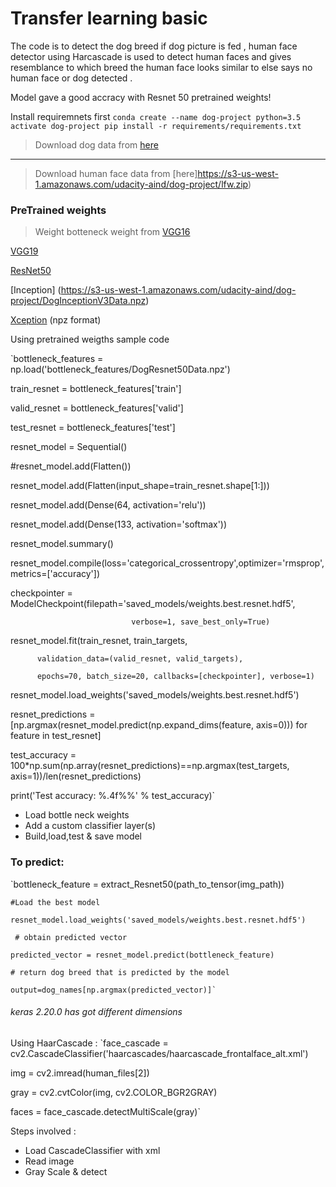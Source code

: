 # Transfer learning basic
The code is to detect the dog breed if dog picture is fed , human face detector using Harcascade is used to detect human faces and gives resemblance to which breed the human face looks similar to else says no human face or dog detected .

Model gave a good accracy with Resnet 50  pretrained weights!

Install requiremnets first `conda create --name dog-project python=3.5
activate dog-project
pip install -r requirements/requirements.txt`

> Download dog data from [here](https://s3-us-west-1.amazonaws.com/udacity-aind/dog-project/dogImages.zip)
---
> Download human face data from [here]https://s3-us-west-1.amazonaws.com/udacity-aind/dog-project/lfw.zip)

### PreTrained weights 
> Weight botteneck weight from [VGG16](https://s3-us-west-1.amazonaws.com/udacity-aind/dog-project/DogVGG16Data.npz) 

[VGG19](https://s3-us-west-1.amazonaws.com/udacity-aind/dog-project/DogVGG16Data.npz) 

[ResNet50](https://s3-us-west-1.amazonaws.com/udacity-aind/dog-project/DogResnet50Data.npz) 

[Inception] (https://s3-us-west-1.amazonaws.com/udacity-aind/dog-project/DogInceptionV3Data.npz) 

[Xception](https://s3-us-west-1.amazonaws.com/udacity-aind/dog-project/DogXceptionData.npz) (npz format)

Using pretrained weigths sample code

`bottleneck_features = np.load('bottleneck_features/DogResnet50Data.npz')

train_resnet = bottleneck_features['train']

valid_resnet = bottleneck_features['valid']

test_resnet = bottleneck_features['test']

resnet_model = Sequential()

#resnet_model.add(Flatten())

resnet_model.add(Flatten(input_shape=train_resnet.shape[1:]))

resnet_model.add(Dense(64, activation='relu'))

resnet_model.add(Dense(133, activation='softmax'))

resnet_model.summary()


resnet_model.compile(loss='categorical_crossentropy',optimizer='rmsprop',metrics=['accuracy'])

checkpointer = ModelCheckpoint(filepath='saved_models/weights.best.resnet.hdf5',

                               verbose=1, save_best_only=True)
                                                          

resnet_model.fit(train_resnet, train_targets, 

          validation_data=(valid_resnet, valid_targets),
          
          epochs=70, batch_size=20, callbacks=[checkpointer], verbose=1)
          

resnet_model.load_weights('saved_models/weights.best.resnet.hdf5')

resnet_predictions = [np.argmax(resnet_model.predict(np.expand_dims(feature, axis=0))) for feature in test_resnet]

test_accuracy = 100*np.sum(np.array(resnet_predictions)==np.argmax(test_targets, axis=1))/len(resnet_predictions)

print('Test accuracy: %.4f%%' % test_accuracy)`


* Load bottle neck weights
* Add a custom classifier layer(s)
* Build,load,test & save model


### To predict:
`bottleneck_feature = extract_Resnet50(path_to_tensor(img_path))
   
    #Load the best model
    
    resnet_model.load_weights('saved_models/weights.best.resnet.hdf5')
    
     # obtain predicted vector
     
    predicted_vector = resnet_model.predict(bottleneck_feature)
    
    # return dog breed that is predicted by the model
    
    output=dog_names[np.argmax(predicted_vector)]`
    
 ###### keras 2.20.0 has got different dimensions   
    
 Using HaarCascade :
 `face_cascade = cv2.CascadeClassifier('haarcascades/haarcascade_frontalface_alt.xml')
 
  img = cv2.imread(human_files[2])
  
  gray = cv2.cvtColor(img, cv2.COLOR_BGR2GRAY)
  
  faces = face_cascade.detectMultiScale(gray)`
  
  Steps involved :
  * Load CascadeClassifier with xml
  * Read image
  * Gray Scale & detect
  
  
